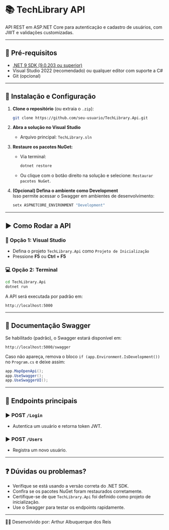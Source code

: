 
# 📚 TechLibrary API

API REST em ASP.NET Core para autenticação e cadastro de usuários, com JWT e validações customizadas.

---

## 🚀 Pré-requisitos

- [.NET 9 SDK (9.0.203 ou superior)](https://dotnet.microsoft.com/en-us/download/dotnet/9.0)
- Visual Studio 2022 (recomendado) ou qualquer editor com suporte a C#
- Git (opcional)

---

## 🔧 Instalação e Configuração

1. **Clone o repositório** (ou extraia o `.zip`):
   ```bash
   git clone https://github.com/seu-usuario/TechLibrary.Api.git
   ```

2. **Abra a solução no Visual Studio**
   - Arquivo principal: `TechLibrary.sln`

3. **Restaure os pacotes NuGet:**
   - Via terminal:
     ```bash
     dotnet restore
     ```
   - Ou clique com o botão direito na solução e selecione: `Restaurar pacotes NuGet`.

4. **(Opcional) Defina o ambiente como Development**  
   Isso permite acessar o Swagger em ambientes de desenvolvimento:
   ```bash
   setx ASPNETCORE_ENVIRONMENT "Development"
   ```

---

## ▶️ Como Rodar a API

### 🔁 Opção 1: Visual Studio
- Defina o projeto `TechLibrary.Api` como `Projeto de Inicialização`
- Pressione **F5** ou **Ctrl + F5**

### 💻 Opção 2: Terminal
```bash
cd TechLibrary.Api
dotnet run
```

A API será executada por padrão em:

```
http://localhost:5000
```

---

## 📑 Documentação Swagger

Se habilitado (padrão), o Swagger estará disponível em:

```
http://localhost:5000/swagger
```

Caso não apareça, remova o bloco `if (app.Environment.IsDevelopment())` no `Program.cs` e deixe assim:

```csharp
app.MapOpenApi();
app.UseSwagger();
app.UseSwaggerUI();
```

---

## 🔐 Endpoints principais

### ▶️ POST `/Login`
- Autentica um usuário e retorna token JWT.

### ▶️ POST `/Users`
- Registra um novo usuário.

---

## ❓ Dúvidas ou problemas?

- Verifique se está usando a versão correta do .NET SDK.
- Confira se os pacotes NuGet foram restaurados corretamente.
- Certifique-se de que `TechLibrary.Api` foi definido como projeto de inicialização.
- Use o Swagger para testar os endpoints rapidamente.

---

🧑‍💻 Desenvolvido por: Arthur Albuquerque dos Reis
